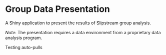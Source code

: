 Group Data Presentation
=======================

A Shiny application to present the results of Slipstream group analysis.  

_Note_: The presentation requires a data environment from a proprietary data analysis program. 

Testing auto-pulls
